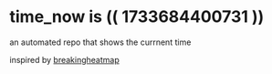 # time_now is (( 1733684400731 ))

an automated repo that shows the currnent time

inspired by [breakingheatmap](https://github.com/breakingheatmap/breakingheatmap)